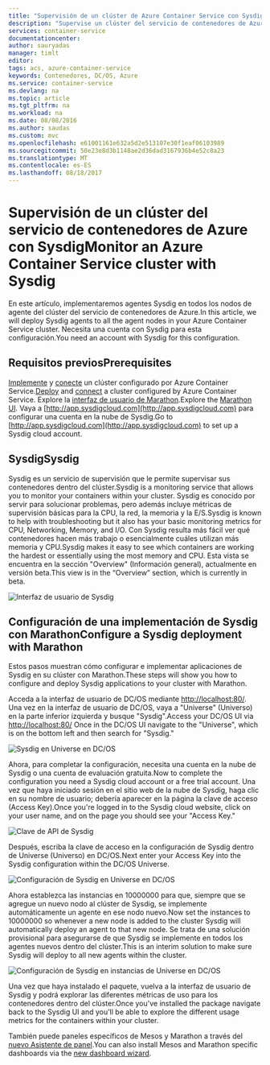```yaml
---
title: "Supervisión de un clúster de Azure Container Service con Sysdig | Microsoft Docs"
description: "Supervise un clúster del servicio de contenedores de Azure con Sysdig."
services: container-service
documentationcenter: 
author: sauryadas
manager: timlt
editor: 
tags: acs, azure-container-service
keywords: Contenedores, DC/OS, Azure
ms.service: container-service
ms.devlang: na
ms.topic: article
ms.tgt_pltfrm: na
ms.workload: na
ms.date: 08/08/2016
ms.author: saudas
ms.custom: mvc
ms.openlocfilehash: e61001161e632a5d2e513107e30f1eaf06103989
ms.sourcegitcommit: 50e23e8d3b1148ae2d36dad3167936b4e52c8a23
ms.translationtype: MT
ms.contentlocale: es-ES
ms.lasthandoff: 08/18/2017
---
```

# <a name="monitor-an-azure-container-service-cluster-with-sysdig"></a><span data-ttu-id="1fbf9-104">Supervisión de un clúster del servicio de contenedores de Azure con Sysdig</span><span class="sxs-lookup"><span data-stu-id="1fbf9-104">Monitor an Azure Container Service cluster with Sysdig</span></span>
<span data-ttu-id="1fbf9-105">En este artículo, implementaremos agentes Sysdig en todos los nodos de agente del clúster del servicio de contenedores de Azure.</span><span class="sxs-lookup"><span data-stu-id="1fbf9-105">In this article, we will deploy Sysdig agents to all the agent nodes in your Azure Container Service cluster.</span></span> <span data-ttu-id="1fbf9-106">Necesita una cuenta con Sysdig para esta configuración.</span><span class="sxs-lookup"><span data-stu-id="1fbf9-106">You need an account with Sysdig for this configuration.</span></span> 

## <a name="prerequisites"></a><span data-ttu-id="1fbf9-107">Requisitos previos</span><span class="sxs-lookup"><span data-stu-id="1fbf9-107">Prerequisites</span></span>
<span data-ttu-id="1fbf9-108">[Implemente](container-service-deployment.md) y [conecte](../container-service-connect.md) un clúster configurado por Azure Container Service.</span><span class="sxs-lookup"><span data-stu-id="1fbf9-108">[Deploy](container-service-deployment.md) and [connect](../container-service-connect.md) a cluster configured by Azure Container Service.</span></span> <span data-ttu-id="1fbf9-109">Explore la [interfaz de usuario de Marathon](container-service-mesos-marathon-ui.md).</span><span class="sxs-lookup"><span data-stu-id="1fbf9-109">Explore the [Marathon UI](container-service-mesos-marathon-ui.md).</span></span> <span data-ttu-id="1fbf9-110">Vaya a [http://app.sysdigcloud.com](http://app.sysdigcloud.com) para configurar una cuenta en la nube de Sysdig.</span><span class="sxs-lookup"><span data-stu-id="1fbf9-110">Go to [http://app.sysdigcloud.com](http://app.sysdigcloud.com) to set up a Sysdig cloud account.</span></span> 

## <a name="sysdig"></a><span data-ttu-id="1fbf9-111">Sysdig</span><span class="sxs-lookup"><span data-stu-id="1fbf9-111">Sysdig</span></span>
<span data-ttu-id="1fbf9-112">Sysdig es un servicio de supervisión que le permite supervisar sus contenedores dentro del clúster.</span><span class="sxs-lookup"><span data-stu-id="1fbf9-112">Sysdig is a monitoring service that allows you to monitor your containers within your cluster.</span></span> <span data-ttu-id="1fbf9-113">Sysdig es conocido por servir para solucionar problemas, pero además incluye métricas de supervisión básicas para la CPU, la red, la memoria y la E/S.</span><span class="sxs-lookup"><span data-stu-id="1fbf9-113">Sysdig is known to help with troubleshooting but it also has your basic monitoring metrics for CPU, Networking, Memory, and I/O.</span></span> <span data-ttu-id="1fbf9-114">Con Sysdig resulta más fácil ver qué contenedores hacen más trabajo o esencialmente cuáles utilizan más memoria y CPU.</span><span class="sxs-lookup"><span data-stu-id="1fbf9-114">Sysdig makes it easy to see which containers are working the hardest or essentially using the most memory and CPU.</span></span> <span data-ttu-id="1fbf9-115">Esta vista se encuentra en la sección "Overview" (Información general), actualmente en versión beta.</span><span class="sxs-lookup"><span data-stu-id="1fbf9-115">This view is in the “Overview” section, which is currently in beta.</span></span> 

![Interfaz de usuario de Sysdig](./media/container-service-monitoring-sysdig/sysdig6.png) 

## <a name="configure-a-sysdig-deployment-with-marathon"></a><span data-ttu-id="1fbf9-117">Configuración de una implementación de Sysdig con Marathon</span><span class="sxs-lookup"><span data-stu-id="1fbf9-117">Configure a Sysdig deployment with Marathon</span></span>
<span data-ttu-id="1fbf9-118">Estos pasos muestran cómo configurar e implementar aplicaciones de Sysdig en su clúster con Marathon.</span><span class="sxs-lookup"><span data-stu-id="1fbf9-118">These steps will show you how to configure and deploy Sysdig applications to your cluster with Marathon.</span></span> 

<span data-ttu-id="1fbf9-119">Acceda a la interfaz de usuario de DC/OS mediante [http://localhost:80/](http://localhost:80/). Una vez en la interfaz de usuario de DC/OS, vaya a "Universe" (Universo) en la parte inferior izquierda y busque "Sysdig".</span><span class="sxs-lookup"><span data-stu-id="1fbf9-119">Access your DC/OS UI via [http://localhost:80/](http://localhost:80/) Once in the DC/OS UI navigate to the "Universe", which is on the bottom left and then search for "Sysdig."</span></span>

![Sysdig en Universe en DC/OS](./media/container-service-monitoring-sysdig/sysdig1.png)

<span data-ttu-id="1fbf9-121">Ahora, para completar la configuración, necesita una cuenta en la nube de Sysdig o una cuenta de evaluación gratuita.</span><span class="sxs-lookup"><span data-stu-id="1fbf9-121">Now to complete the configuration you need a Sysdig cloud account or a free trial account.</span></span> <span data-ttu-id="1fbf9-122">Una vez que haya iniciado sesión en el sitio web de la nube de Sysdig, haga clic en su nombre de usuario; debería aparecer en la página la clave de acceso (Access Key).</span><span class="sxs-lookup"><span data-stu-id="1fbf9-122">Once you're logged in to the Sysdig cloud website, click on your user name, and on the page you should see your "Access Key."</span></span> 

![Clave de API de Sysdig](./media/container-service-monitoring-sysdig/sysdig2.png) 

<span data-ttu-id="1fbf9-124">Después, escriba la clave de acceso en la configuración de Sysdig dentro de Universe (Universo) en DC/OS.</span><span class="sxs-lookup"><span data-stu-id="1fbf9-124">Next enter your Access Key into the Sysdig configuration within the DC/OS Universe.</span></span> 

![Configuración de Sysdig en Universe en DC/OS](./media/container-service-monitoring-sysdig/sysdig3.png)

<span data-ttu-id="1fbf9-126">Ahora establezca las instancias en 10000000 para que, siempre que se agregue un nuevo nodo al clúster de Sysdig, se implemente automáticamente un agente en ese nodo nuevo.</span><span class="sxs-lookup"><span data-stu-id="1fbf9-126">Now set the instances to 10000000 so whenever a new node is added to the cluster Sysdig will automatically deploy an agent to that new node.</span></span> <span data-ttu-id="1fbf9-127">Se trata de una solución provisional para asegurarse de que Sysdig se implemente en todos los agentes nuevos dentro del clúster.</span><span class="sxs-lookup"><span data-stu-id="1fbf9-127">This is an interim solution to make sure Sysdig will deploy to all new agents within the cluster.</span></span> 

![Configuración de Sysdig en instancias de Universe en DC/OS](./media/container-service-monitoring-sysdig/sysdig4.png)

<span data-ttu-id="1fbf9-129">Una vez que haya instalado el paquete, vuelva a la interfaz de usuario de Sysdig y podrá explorar las diferentes métricas de uso para los contenedores dentro del clúster.</span><span class="sxs-lookup"><span data-stu-id="1fbf9-129">Once you've installed the package navigate back to the Sysdig UI and you'll be able to explore the different usage metrics for the containers within your cluster.</span></span> 

<span data-ttu-id="1fbf9-130">También puede paneles específicos de Mesos y Marathon a través del [nuevo Asistente de panel](https://app.sysdigcloud.com/#/dashboards/new).</span><span class="sxs-lookup"><span data-stu-id="1fbf9-130">You can also install Mesos and Marathon specific dashboards via the [new dashboard wizard](https://app.sysdigcloud.com/#/dashboards/new).</span></span>
